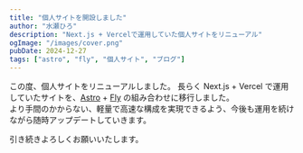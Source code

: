 ```yaml
---
title: "個人サイトを開設しました"
author: "水瀬ひろ"
description: "Next.js + Vercelで運用していた個人サイトをリニューアル"
ogImage: "/images/cover.png"
pubDate: 2024-12-27
tags: ["astro", "fly", "個人サイト", "ブログ"]
---
```


この度、個人サイトをリニューアルしました。
長らく Next.js + Vercel で運用していたサイトを、[Astro](https://astro.build/) + [Fly](https://fly.io/) の組み合わせに移行しました。  
より手間のかからない、軽量で高速な構成を実現できるよう、今後も運用を続けながら随時アップデートしていきます。

引き続きよろしくお願いいたします。
